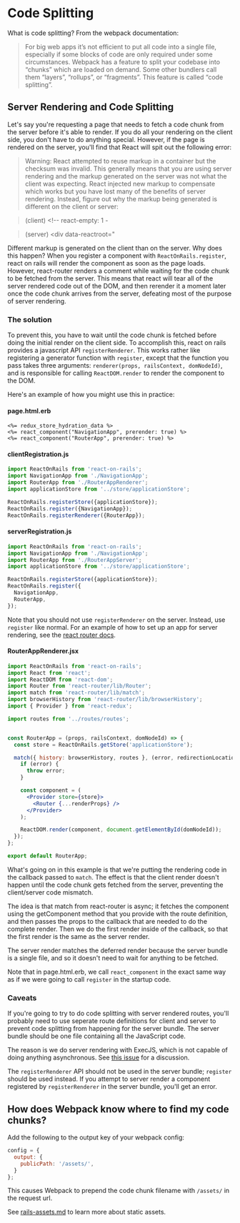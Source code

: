 # Code Splitting

What is code splitting? From the webpack documentation:

> For big web apps it’s not efficient to put all code into a single file, especially if some blocks of code are only required under some circumstances. Webpack has a feature to split your codebase into “chunks” which are loaded on demand. Some other bundlers call them “layers”, “rollups”, or “fragments”. This feature is called “code splitting”.

## Server Rendering and Code Splitting

Let's say you're requesting a page that needs to fetch a code chunk from the server before it's able to render. If you do all your rendering on the client side, you don't have to do anything special. However, if the page is rendered on the server, you'll find that React will spit out the following error:

> Warning: React attempted to reuse markup in a container but the checksum was invalid. This generally means that you are using server rendering and the markup generated on the server was not what the client was expecting. React injected new markup to compensate which works but you have lost many of the benefits of server rendering. Instead, figure out why the markup being generated is different on the client or server:

> (client) <!-- react-empty: 1 -

> (server) <div data-reactroot="
<!--This comment is here because the comment beginning on line 13 messes up Sublime's markdown parsing-->

Different markup is generated on the client than on the server. Why does this happen? When you register a component with `ReactOnRails.register`, react on rails will render the component as soon as the page loads. However, react-router renders a comment while waiting for the code chunk to be fetched from the server. This means that react will tear all of the server rendered code out of the DOM, and then rerender it a moment later once the code chunk arrives from the server, defeating most of the purpose of server rendering.

### The solution

To prevent this, you have to wait until the code chunk is fetched before doing the initial render on the client side. To accomplish this, react on rails provides a javascript API `registerRenderer`. This works rather like registering a generator function with `register`, except that the function you pass takes three arguments: `renderer(props, railsContext, domNodeId)`, and is responsible for calling `ReactDOM.render` to render the component to the DOM.

Here's an example of how you might use this in practice:

#### page.html.erb
```erb
<%= redux_store_hydration_data %>
<%= react_component("NavigationApp", prerender: true) %>
<%= react_component("RouterApp", prerender: true) %>
```

#### clientRegistration.js
```js
import ReactOnRails from 'react-on-rails';
import NavigationApp from './NavigationApp';
import RouterApp from './RouterAppRenderer';
import applicationStore from '../store/applicationStore';

ReactOnRails.registerStore({applicationStore});
ReactOnRails.register({NavigationApp});
ReactOnRails.registerRenderer({RouterApp});
```

#### serverRegistration.js
```js
import ReactOnRails from 'react-on-rails';
import NavigationApp from './NavigationApp';
import RouterApp from './RouterAppServer';
import applicationStore from '../store/applicationStore';

ReactOnRails.registerStore({applicationStore});
ReactOnRails.register({
  NavigationApp,
  RouterApp,
});
```
Note that you should not use `registerRenderer` on the server. Instead, use `register` like normal. For an example of how to set up an app for server rendering, see the [react router docs](react-router.md).

#### RouterAppRenderer.jsx
```jsx
import ReactOnRails from 'react-on-rails';
import React from 'react';
import ReactDOM from 'react-dom';
import Router from 'react-router/lib/Router';
import match from 'react-router/lib/match';
import browserHistory from 'react-router/lib/browserHistory';
import { Provider } from 'react-redux';

import routes from '../routes/routes';


const RouterApp = (props, railsContext, domNodeId) => {
  const store = ReactOnRails.getStore('applicationStore');

  match({ history: browserHistory, routes }, (error, redirectionLocation, renderProps) => {
    if (error) {
      throw error;
    }

    const component = (
      <Provider store={store}>
        <Router {...renderProps} />
      </Provider>
    );

    ReactDOM.render(component, document.getElementById(domNodeId));
  });
};

export default RouterApp;
```

What's going on in this example is that we're putting the rendering code in the callback passed to `match`. The effect is that the client render doesn't happen until the code chunk gets fetched from the server, preventing the client/server code mismatch.

The idea is that match from react-router is async; it fetches the component using the getComponent method that you provide with the route definition, and then passes the props to the callback that are needed to do the complete render. Then we do the first render inside of the callback, so that the first render is the same as the server render.

The server render matches the deferred render because the server bundle is a single file, and so it doesn't need to wait for anything to be fetched.

Note that in page.html.erb, we call `react_component` in the exact same way as if we were going to call `register` in the startup code.

### Caveats

If you're going to try to do code splitting with server rendered routes, you'll probably need to use seperate route definitions for client and server to prevent code splitting from happening for the server bundle. The server bundle should be one file containing all the JavaScript code.

The reason is we do server rendering with ExecJS, which is not capable of doing anything asynchronous. See [this issue](https://github.com/shakacode/react_on_rails/issues/477) for a discussion.

The `registerRenderer` API should not be used in the server bundle; `register` should be used instead. If you attempt to server render a component registered by `registerRenderer` in the server bundle, you'll get an error.

## How does Webpack know where to find my code chunks?

Add the following to the output key of your webpack config:

```js
config = {
  output: {
    publicPath: '/assets/',
  }
};
```

This causes Webpack to prepend the code chunk filename with `/assets/` in the request url.

See [rails-assets.md](./rails-assets.md) to learn more about static assets.
